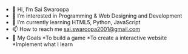 - 👋 Hi, I’m Sai Swaroopa
- 👀 I’m interested in Programming & Web Designing and Development
- 🌱 I’m currently learning HTML5, Python, JavaScript
- 📫 How to reach me sai.swaroopa2001@gmail.com
- 🎯 My Goals
    *To build a game
    *To create a interactive website
    *Implement what I learn

<!---
SaiSwaroopa1211/SaiSwaroopa1211 is a ✨ special ✨ repository because its `README.md` (this file) appears on your GitHub profile.
You can click the Preview link to take a look at your changes.
--->
